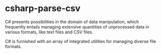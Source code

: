 # csharp-parse-csv
C# presents possibilities in the domain of data manipulation, which frequently entails managing extensive quantities of unprocessed data in various formats, like text files and CSV files.

C# is furnished with an array of integrated utilities for managing diverse file formats.
